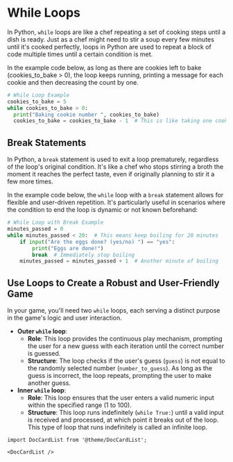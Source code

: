 # While Loops

In Python, `while` loops are like a chef repeating a set of cooking steps until a dish is ready. Just as a chef might need to stir a soup every few minutes until it's cooked perfectly, loops in Python are used to repeat a block of code multiple times until a certain condition is met. 

In the example code below, as long as there are cookies left to bake (cookies_to_bake > 0), the loop keeps running, printing a message for each cookie and then decreasing the count by one.
```python
# While Loop Example
cookies_to_bake = 5
while cookies_to_bake > 0:
  print("Baking cookie number ", cookies_to_bake)
  cookies_to_bake = cookies_to_bake - 1  # This is like taking one cookie out of the oven at a time

```

## Break Statements

In Python, a `break` statement is used to exit a loop prematurely, regardless of the loop's original condition. It's like a chef who stops stirring a broth the moment it reaches the perfect taste, even if originally planning to stir it a few more times.

In the example code below, the `while` loop with a `break` statement allows for flexible and user-driven repetition. It's particularly useful in scenarios where the condition to end the loop is dynamic or not known beforehand:

```python
# While Loop with Break Example
minutes_passed = 0
while minutes_passed < 20:  # This means keep boiling for 20 minutes
    if input("Are the eggs done? (yes/no) ") == "yes":
        print("Eggs are done!")
        break  # Immediately stop boiling
    minutes_passed = minutes_passed + 1  # Another minute of boiling

```

## Use Loops to Create a Robust and User-Friendly Game

In your game, you'll need two `while` loops, each serving a distinct purpose in the game's logic and user interaction.

- **Outer `while` loop**:
  - **Role**: This loop provides the continuous play mechanism, prompting the user for a new guess with each iteration until the correct number is guessed.
  - **Structure**: The loop checks if the user's guess (`guess`) is not equal to the randomly selected number (`number_to_guess`). As long as the guess is incorrect, the loop repeats, prompting the user to make another guess.
- **Inner `while` loop**:
  - **Role**: This loop ensures that the user enters a valid numeric input within the specified range (1 to 100).
  - **Structure**: This loop runs indefinitely (`while True:`) until a valid input is received and processed, at which point it breaks out of the loop. This type of loop that runs indefinitely is called an infinite loop.


```mdx-code-block
import DocCardList from '@theme/DocCardList';

<DocCardList />
```